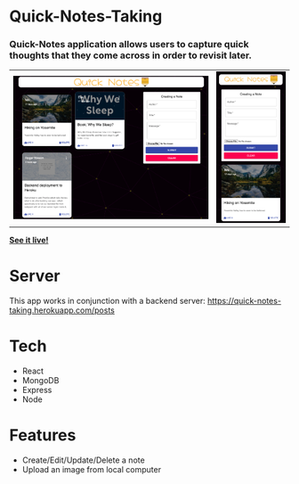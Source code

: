 # **Quick-Notes-Taking**

### Quick-Notes application allows users to capture quick thoughts that they come across in order to revisit later.

<table>
  <tr>
      <td vlign="center">
        <img src="client/public/notes2.png" alt="notes2">
      </td>
      <td vlign="center">
        <img src="client/public/notes1.png" alt="notes1">
      </td>
    </tr>
</table>

**[See it live!](https://quick-notes-taking.netlify.app/)**


# **Server**
This app works in conjunction with a backend server: https://quick-notes-taking.herokuapp.com/posts

# **Tech**
- React
- MongoDB
- Express
- Node

# **Features**
- Create/Edit/Update/Delete a note
- Upload an image from local computer

